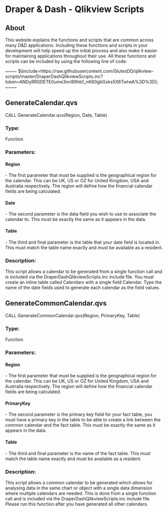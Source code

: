 
<html>

<head>
  <meta charset="utf-8"/>
</head>

<body>

<h1>Draper & Dash - Qlikview Scripts</h1>

<h2>About</h2>
<p>
	This website explains the functions and scripts that are common across many D&D applications. Including these functions and scripts in your development will help speed up the initial process and also make it easier for maintaining applications throughout their use. All these functions and scripts can be included by using the following line of code:
</p>
~~~~
$(include=https://raw.githubusercontent.com/GlutesDD/qlikview-scripts/master/DraperDashQlikviewScripts.inc?token=ANDyRRSDETE0ume3mrB9hb1_nK60gbGxks5X6TwtwA%3D%3D);
~~~~

<div><h2>GenerateCalendar.qvs</h2></div>
<div>CALL GenerateCalendar.qvs(Region, Date, Table)</div>
<div><h3>Type: </h3><span> Function</span></div>
<div><h3>Parameters: </h3>
<div><h4>Region</h4><span> - The first parameter that must be supplied is the geographical region for the calendar. This can be UK, US or OZ for United Kingdom, USA and Australia respectively. The region will define how the financial calendar fields are being calculated.</span></div>
<div><h4>Date</h4><span> - The second parameter is the data field you wish to use to associate the calendar to. This must be exactly the same as it appears in the data.</span></div>
<div><h4>Table</h4><span> - The third and final parameter is the table that your date field is located in. This must match the table name exactly and must be available as a resident.</span></div></div>
<div><h3>Description:</h3><p>This script allows a calendar to be generated from a single function call and is included via the DraperDashQlikviewScripts.inc include file. You must create an inline table called Calendars with a single field Calendar. Type the name of the date fields used to generate each calendar as the field values.</p></div>

<div><h2>GenerateCommonCalendar.qvs</h2></div>
<div>CALL GenerateCommonCalendar.qvs(Region, PrimaryKey, Table)</div>
<div><h3>Type: </h3><span> Function</span></div>
<div><h3>Parameters: </h3>
<div><h4>Region</h4><span> - The first parameter that must be supplied is the geographical region for the calendar. This can be UK, US or OZ for United Kingdom, USA and Australia respectively. The region will define how the financial calendar fields are being calculated.</span></div>
<div><h4>PrimaryKey</h4><span> - The second parameter is the primary key field for your fact table, you must have a primary key in the table to be able to create a link between the common calendar and the fact table. This must be exactly the same as it appears in the data.</span></div>
<div><h4>Table</h4><span> - The third and final parameter is the name of the fact table. This must match the table name exactly and must be available as a resident.</span></div></div>
<div><h3>Description:</h3><p>This script allows a common calendar to be generated which allows for analysing data in the same chart or object with a single data dimension where multiple calendars are needed. This is done from a single function call and is included via the DraperDashQlikviewScripts.inc include file. Please run this function after you have generated all other calendars.</p></div>


</body>

</body>

</html>
